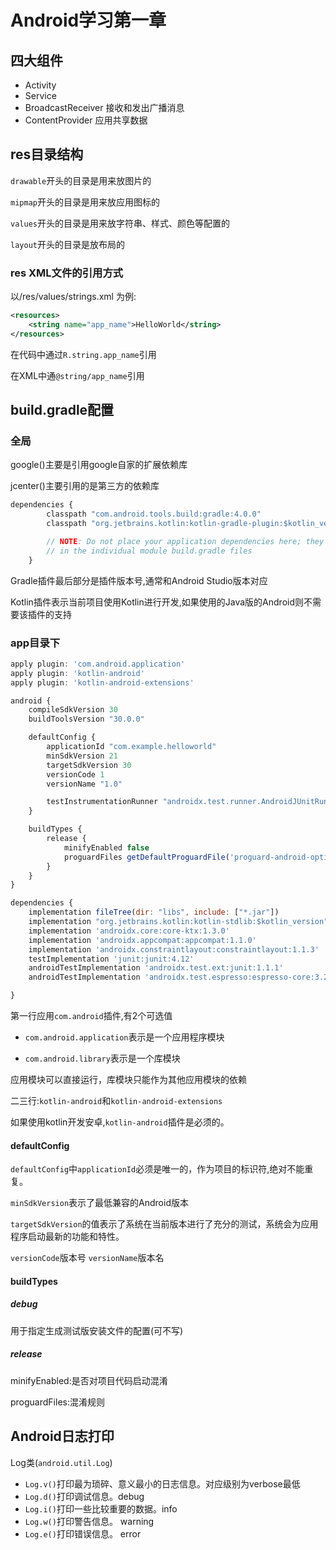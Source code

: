 # Android学习第一章

## 四大组件

+ Activity
+ Service
+ BroadcastReceiver 接收和发出广播消息
+ ContentProvider 应用共享数据



## res目录结构

`drawable`开头的目录是用来放图片的

`mipmap`开头的目录是用来放应用图标的

`values`开头的目录是用来放字符串、样式、颜色等配置的

`layout`开头的目录是放布局的



### res XML文件的引用方式

以/res/values/strings.xml 为例:

```xml
<resources>
    <string name="app_name">HelloWorld</string>
</resources>
```



在代码中通过`R.string.app_name`引用

在XML中通`@string/app_name`引用



## build.gradle配置

### 全局

google()主要是引用google自家的扩展依赖库

jcenter()主要引用的是第三方的依赖库

```javascript
dependencies {
        classpath "com.android.tools.build:gradle:4.0.0"
        classpath "org.jetbrains.kotlin:kotlin-gradle-plugin:$kotlin_version"

        // NOTE: Do not place your application dependencies here; they belong
        // in the individual module build.gradle files
    }
```

Gradle插件最后部分是插件版本号,通常和Android Studio版本对应

Kotlin插件表示当前项目使用Kotlin进行开发,如果使用的Java版的Android则不需要该插件的支持

### app目录下

```javascript
apply plugin: 'com.android.application'
apply plugin: 'kotlin-android'
apply plugin: 'kotlin-android-extensions'

android {
    compileSdkVersion 30
    buildToolsVersion "30.0.0"

    defaultConfig {
        applicationId "com.example.helloworld"
        minSdkVersion 21
        targetSdkVersion 30
        versionCode 1
        versionName "1.0"

        testInstrumentationRunner "androidx.test.runner.AndroidJUnitRunner"
    }

    buildTypes {
        release {
            minifyEnabled false
            proguardFiles getDefaultProguardFile('proguard-android-optimize.txt'), 'proguard-rules.pro'
        }
    }
}

dependencies {
    implementation fileTree(dir: "libs", include: ["*.jar"])
    implementation "org.jetbrains.kotlin:kotlin-stdlib:$kotlin_version"
    implementation 'androidx.core:core-ktx:1.3.0'
    implementation 'androidx.appcompat:appcompat:1.1.0'
    implementation 'androidx.constraintlayout:constraintlayout:1.1.3'
    testImplementation 'junit:junit:4.12'
    androidTestImplementation 'androidx.test.ext:junit:1.1.1'
    androidTestImplementation 'androidx.test.espresso:espresso-core:3.2.0'

}
```

第一行应用`com.android`插件,有2个可选值

* `com.android.application`表示是一个应用程序模块

* `com.android.library`表示是一个库模块

应用模块可以直接运行，库模块只能作为其他应用模块的依赖



二三行:`kotlin-android`和`kotlin-android-extensions`

如果使用kotlin开发安卓,`kotlin-android`插件是必须的。

#### defaultConfig

`defaultConfig`中`applicationId`必须是唯一的，作为项目的标识符,绝对不能重复。



`minSdkVersion`表示了最低兼容的Android版本

`targetSdkVersion`的值表示了系统在当前版本进行了充分的测试，系统会为应用程序启动最新的功能和特性。



`versionCode`版本号 `versionName`版本名



#### buildTypes

##### debug

用于指定生成测试版安装文件的配置(可不写)

##### release

minifyEnabled:是否对项目代码启动混淆

proguardFiles:混淆规则



## Android日志打印

Log类(`android.util.Log`)

* `Log.v()`打印最为琐碎、意义最小的日志信息。对应级别为verbose最低
* `Log.d()`打印调试信息。debug
* `Log.i()`打印一些比较重要的数据。info
* `Log.w()`打印警告信息。 warning
* `Log.e()`打印错误信息。 error




